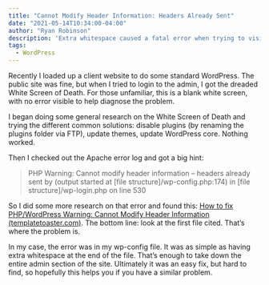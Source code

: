 ```yaml
---
title: "Cannot Modify Header Information: Headers Already Sent"
date: "2021-05-14T10:34:00-04:00"
author: "Ryan Robinson"
description: 'Extra whitespace caused a fatal error when trying to visit admin for a WordPress site.'
tags:
  - WordPress
---
```


Recently I loaded up a client website to do some standard WordPress. The public site was fine, but when I tried to login to the admin, I got the dreaded White Screen of Death. For those unfamiliar, this is a blank white screen, with no error visible to help diagnose the problem.

I began doing some general research on the White Screen of Death and trying the different common solutions: disable plugins (by renaming the plugins folder via FTP), update themes, update WordPress core. Nothing worked.

Then I checked out the Apache error log and got a big hint:

> PHP Warning: Cannot modify header information – headers already sent by (output started at \[file structure\]/wp-config.php:174) in \[file structure\]/wp-login.php on line 530

So I did some more research on that error and found this: [How to fix PHP/WordPress Warning: Cannot Modify Header Information (templatetoaster.com)](https://blog.templatetoaster.com/cannot-modify-header-information/). The bottom line: look at the first file cited. That’s where the problem is.

In my case, the error was in my wp-config file. It was as simple as having extra whitespace at the end of the file. That’s enough to take down the entire admin section of the site. Ultimately it was an easy fix, but hard to find, so hopefully this helps you if you have a similar problem.
